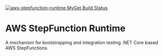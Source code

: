 [![aws-stepfunction-runtime MyGet Build Status](https://www.myget.org/BuildSource/Badge/aws-stepfunction-runtime?identifier=93929489-aa1d-4e67-8674-b818e3f81250)](https://www.myget.org/)
# AWS StepFunction Runtime

A mechanism for bootstrapping and integration testing .NET Core based AWS StepFunctions.